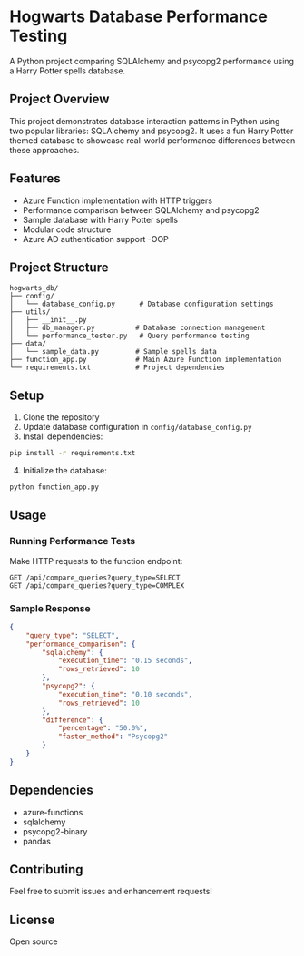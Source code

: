 # Hogwarts Database Performance Testing

A Python project comparing SQLAlchemy and psycopg2 performance using a Harry Potter spells database.

## Project Overview

This project demonstrates database interaction patterns in Python using two popular libraries: SQLAlchemy and psycopg2. It uses a fun Harry Potter themed database to showcase real-world performance differences between these approaches.

## Features

- Azure Function implementation with HTTP triggers
- Performance comparison between SQLAlchemy and psycopg2
- Sample database with Harry Potter spells
- Modular code structure
- Azure AD authentication support
-OOP 
## Project Structure

```
hogwarts_db/
├── config/
│   └── database_config.py      # Database configuration settings
├── utils/
│   ├── __init__.py
│   ├── db_manager.py          # Database connection management
│   └── performance_tester.py   # Query performance testing
├── data/
│   └── sample_data.py         # Sample spells data
├── function_app.py            # Main Azure Function implementation
└── requirements.txt           # Project dependencies
```

## Setup

1. Clone the repository
2. Update database configuration in `config/database_config.py`
3. Install dependencies:
```bash
pip install -r requirements.txt
```
4. Initialize the database:
```bash
python function_app.py
```

## Usage

### Running Performance Tests

Make HTTP requests to the function endpoint:
```
GET /api/compare_queries?query_type=SELECT
GET /api/compare_queries?query_type=COMPLEX
```

### Sample Response

```json
{
    "query_type": "SELECT",
    "performance_comparison": {
        "sqlalchemy": {
            "execution_time": "0.15 seconds",
            "rows_retrieved": 10
        },
        "psycopg2": {
            "execution_time": "0.10 seconds",
            "rows_retrieved": 10
        },
        "difference": {
            "percentage": "50.0%",
            "faster_method": "Psycopg2"
        }
    }
}
```

## Dependencies

- azure-functions
- sqlalchemy
- psycopg2-binary
- pandas

## Contributing

Feel free to submit issues and enhancement requests!

## License
Open source
